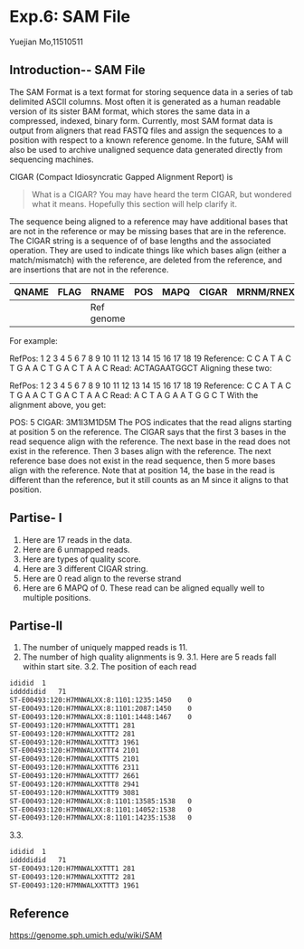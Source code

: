 # Exp.6: SAM File

Yuejian Mo,11510511

## Introduction-- SAM File
The SAM Format is a text format for storing sequence data in a series of
tab delimited ASCII columns. Most often it is generated as a human readable
version of its sister BAM format, which stores the same data in a compressed,
indexed, binary form. Currently, most SAM format data is output from
aligners that read FASTQ files and assign the sequences to a position with
respect to a known reference genome. In the future, SAM will also be used
to archive unaligned sequence data generated directly from sequencing machines.

CIGAR (Compact Idiosyncratic Gapped Alignment Report) is

> What is a CIGAR?
You may have heard the term CIGAR, but wondered what it means. Hopefully this
section will help clarify it.

The sequence being aligned to a reference may have additional bases that are
not in the reference or may be missing bases that are in the reference. The
CIGAR string is a sequence of of base lengths and the associated operation.
They are used to indicate things like which bases align (either a match/mismatch)
with the reference, are deleted from the reference, and are insertions that
are not in the reference.

| QNAME | FLAG | RNAME | POS | MAPQ | CIGAR | MRNM/RNEXT | ISIZE/TLEN | SEQ | QUAL | TAGs |
|-------|-----|--------|-----|------|-------|------------|------------|-----|------|------|
|      |      | Ref genome |

For example:

RefPos:     1  2  3  4  5  6  7  8  9 10 11 12 13 14 15 16 17 18 19
Reference:  C  C  A  T  A  C  T  G  A  A  C  T  G  A  C  T  A  A  C
Read: ACTAGAATGGCT
Aligning these two:

RefPos:     1  2  3  4  5  6  7     8  9 10 11 12 13 14 15 16 17 18 19
Reference:  C  C  A  T  A  C  T     G  A  A  C  T  G  A  C  T  A  A  C
Read:                   A  C  T  A  G  A  A     T  G  G  C  T
With the alignment above, you get:

POS: 5
CIGAR: 3M1I3M1D5M
The POS indicates that the read aligns starting at position 5 on the reference.
The CIGAR says that the first 3 bases in the read sequence align with the
reference. The next base in the read does not exist in the reference. Then 3
bases align with the reference. The next reference base does not exist in the
read sequence, then 5 more bases align with the reference. Note that at
position 14, the base in the read is different than the reference, but it still
counts as an M since it aligns to that position.

## Partise- I
1. Here are 17 reads in the data.
2. Here are 6 unmapped reads.
3. Here are types of quality score.
4. Here are 3 different CIGAR string.
5. Here are 0 read align to the reverse strand 
6. Here are 6 MAPQ of 0. These read can be aligned equally well to multiple
positions.

## Partise-II
1. The number of uniquely mapped reads is 11.
2. The number of high quality alignments is 9.
3.1. Here are 5 reads fall within start site.
3.2. The position of each read

``` bash
ididid	1
iddddidid	71
ST-E00493:120:H7MNWALXX:8:1101:1235:1450	0
ST-E00493:120:H7MNWALXX:8:1101:2087:1450	0
ST-E00493:120:H7MNWALXX:8:1101:1448:1467	0
ST-E00493:120:H7MNWALXXTTT1	281
ST-E00493:120:H7MNWALXXTTT2	281
ST-E00493:120:H7MNWALXXTTT3	1961
ST-E00493:120:H7MNWALXXTTT4	2101
ST-E00493:120:H7MNWALXXTTT5	2101
ST-E00493:120:H7MNWALXXTTT6	2311
ST-E00493:120:H7MNWALXXTTT7	2661
ST-E00493:120:H7MNWALXXTTT8	2941
ST-E00493:120:H7MNWALXXTTT9	3081
ST-E00493:120:H7MNWALXX:8:1101:13585:1538	0
ST-E00493:120:H7MNWALXX:8:1101:14052:1538	0
ST-E00493:120:H7MNWALXX:8:1101:14235:1538	0
```
3.3.
``` bash
ididid	1
iddddidid	71
ST-E00493:120:H7MNWALXXTTT1	281
ST-E00493:120:H7MNWALXXTTT2	281
ST-E00493:120:H7MNWALXXTTT3	1961
```

## Reference
https://genome.sph.umich.edu/wiki/SAM

